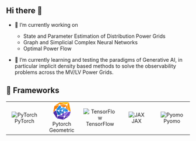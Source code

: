 ## Hi there 👋

- 🔭 I’m currently working on
    - State and Parameter Estimation of Distribution Power Grids
    - Graph and Simplicial Complex Neural Networks
    - Optimal Power Flow 
      
      
- 🌱 I’m currently learning and testing the paradigms of Generative AI, in particular implicit density based methods to solve the observability problems across the MV/LV Power Grids. 

## 🚀 Frameworks

<table>
  <tr>
    <td align="center" width="96">
      <img src="https://cdn.jsdelivr.net/gh/devicons/devicon/icons/pytorch/pytorch-original.svg" width="48" height="48" alt="PyTorch" />
      <br>PyTorch
    </td>
    <td align="center" width="96">
      <img src="https://raw.githubusercontent.com/pyg-team/pyg_sphinx_theme/master/pyg_sphinx_theme/static/img/pyg_logo.png" width="48" height="48" alt="PyG" />
      <br>Pytorch Geometric
    </td>
    <td align="center" width="96">
      <img src="https://cdn.jsdelivr.net/gh/devicons/devicon/icons/tensorflow/tensorflow-original.svg" width="48" height="48" alt="TensorFlow" />
      <br>TensorFlow
    </td>
    <td align="center" width="96">
      <img src="https://raw.githubusercontent.com/jax-ml/jax/main/images/jax_logo_250px.png" width="48" height="48" alt="JAX" />
      <br>JAX
    </td>
    <td align="center" width="96">
      <img src="https://pyomo.readthedocs.io/en/6.8.0/_images/PyomoNewBlue3.png" width="48" height="48" alt="Pyomo" />
      <br>Pyomo
    </td>
  </tr>
</table>


<!--
**prajapati-incontrol/prajapati-incontrol** is a ✨ _special_ ✨ repository because its `README.md` (this file) appears on your GitHub profile.

Here are some ideas to get you started:

- 🔭 I’m currently working on ...
- 🌱 I’m currently learning ...
- 👯 I’m looking to collaborate on ...
- 🤔 I’m looking for help with ...
- 💬 Ask me about ...
- 📫 How to reach me: ...
- 😄 Pronouns: ...
- ⚡ Fun fact: ...
-->
